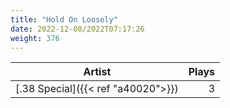 ```yaml
---
title: "Hold On Loosely"
date: 2022-12-08/2022T07:17:26
weight: 376
---
```




 Artist | Plays 
----- | -----:
[.38 Special]({{< ref "a40020">}}) | 3
